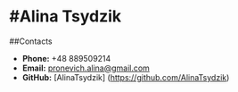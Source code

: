 #Alina Tsydzik
==============
##Contacts
- **Phone:** +48 889509214
- **Email:** pronevich.alina@gmail.com
- **GitHub:** [AlinaTsydzik] (https://github.com/AlinaTsydzik)